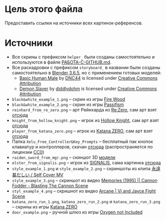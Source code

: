 # Цель этого файла

Предоставить ссылки на источники всех картинок-референсов.

# Источники

- Все скрины с префиксом `helper_` были созданы самостоятельно и используются в файле [РАБОТА-С-GITHUB.md](../РАБОТА-С-GITHUB.md).
- Все раскадровки с префиксом `storyboard_` в названии были созданы самостоятельно в [Blender 3.6.5](https://www.blender.org/), но с применением готовых моделей:
  - [Basic Human Male](https://sketchfab.com/3d-models/basic-human-male-598d1d1866df48f999fabadb017429d1) by [DNC44](https://sketchfab.com/DNC44) is licensed under [Creative Commons Attribution](http://creativecommons.org/licenses/by/4.0/)
  - [Demon Slayer](https://sketchfab.com/3d-models/demon-slayer-5a2c8adc941849578f6bf9930ec22068) by [diddlydohm](https://sketchfab.com/diddlydohm) is licensed under [Creative Commons Attribution](http://creativecommons.org/licenses/by/4.0/)
- `black&white_example_1.png` – скрин из игры [Fire Wood](https://misteryjay.itch.io/fire-wood)
- `black&white_example_2.png` – скрин из игры [Passifism](https://protojunk-24.itch.io/passifism)
- `reinhard_from_re_zero.png` – арт Рейнхарда из [Re:Zero](https://en.wikipedia.org/wiki/Re:Zero), сам арт взят [отсюда](https://versus-compendium.fandom.com/wiki/Reinhard_van_Astrea)
- `knight_from_hollow_knight.png` – игрок из [Hollow Knight](https://store.steampowered.com/app/367520/Hollow_Knight/), сам арт взят [отсюда](https://hollowknight.fandom.com/wiki/Knight)
- `player_from_katana_zero.png` – игрок из [Katana ZERO](https://store.steampowered.com/app/460950/Katana_ZERO/), сам арт взят [отсюда](https://katana-zero.fandom.com/wiki/Zero)
- Папка `Xelu_Free_Controller&Key_Prompts` – бесплатный пак кнопок клавиатур и контроллеров, скачан [отсюда](https://thoseawesomeguys.com/prompts/) (распространяется по лицензии [CC0](https://creativecommons.org/publicdomain/zero/1.0/))
- `raiden_sword_from_mgr.png` – скиншот 3D [модели](https://sketchfab.com/3d-models/mgr-raiden-sword-hp-08b65358ba814ff9af1b229c08564fef)
- `elster_from_signalis.png` – игрок из [SIGNALIS](https://store.steampowered.com/app/1262350/SIGNALIS/), сама картинка [отсюда](https://signalis.fandom.com/wiki/Elster_(LSTR-512))
- `style_example_1.png` и `style_example_2.png` – скриншоты из клипа [永遠甚だしい / Self Cover  MV](https://youtu.be/oykg2y1KHGg?list=LL)
- `style_example_3.png` – скриншот из видео [Memories (1995) || Cannon Fodder - Blasting The Cannon Scene](https://youtu.be/V-OQFslDKiI)
- `styl_example_4.png` – скришнот из видео [Arcane | Vi and Jayce Fight Scene](https://youtu.be/3JUO-idpH3s)
- `katana_zero_run_1.png`, `katana_zero_run_2.png` и `katana_zero_run_3.png` – скрины из игры [Katana ZERO](https://store.steampowered.com/app/460950/Katana_ZERO/)
- `door_example.png` – ручной шлюз из игры [Oxygen not Included](https://store.steampowered.com/app/457140/Oxygen_Not_Included/)
